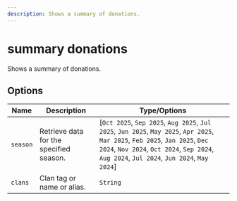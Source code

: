 ```yaml
---
description: Shows a summary of donations.
---
```


# summary donations

Shows a summary of donations.

## Options

| Name | Description | Type/Options |
|------|-------------|--------------|
| `season` | Retrieve data for the specified season. | [`Oct 2025`, `Sep 2025`, `Aug 2025`, `Jul 2025`, `Jun 2025`, `May 2025`, `Apr 2025`, `Mar 2025`, `Feb 2025`, `Jan 2025`, `Dec 2024`, `Nov 2024`, `Oct 2024`, `Sep 2024`, `Aug 2024`, `Jul 2024`, `Jun 2024`, `May 2024`] |
| `clans` | Clan tag or name or alias. | `String` |

